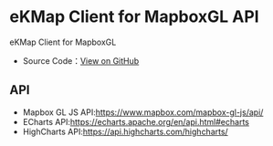 # eKMap Client for MapboxGL API
eKMap Client for MapboxGL


*   Source Code：<a href="https://github.com/eKMap/ekmap-client/tree/master/src/mapboxgl" target="_blank">View on GitHub</a>

## API

*   Mapbox GL JS API:<a href="https://www.mapbox.com/mapbox-gl-js/api/" target="_blank">https://www.mapbox.com/mapbox-gl-js/api/</a>
*   ECharts API:<a href="https://echarts.apache.org/en/api.html#echarts" target="_blank">https://echarts.apache.org/en/api.html#echarts</a>
*   HighCharts API:<a href="https://api.highcharts.com/highcharts/" target="_blank">https://api.highcharts.com/highcharts/</a>
